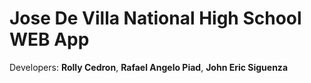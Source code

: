 # Jose De Villa National High School WEB App

Developers:
**Rolly Cedron**,
**Rafael Angelo Piad**,
**John Eric Siguenza**
